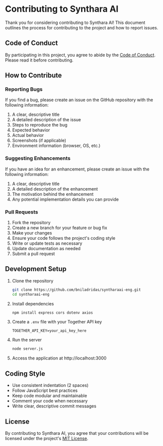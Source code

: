 # Contributing to Synthara AI

Thank you for considering contributing to Synthara AI! This document outlines the process for contributing to the project and how to report issues.

## Code of Conduct

By participating in this project, you agree to abide by the [Code of Conduct](CODE_OF_CONDUCT.md). Please read it before contributing.

## How to Contribute

### Reporting Bugs

If you find a bug, please create an issue on the GitHub repository with the following information:

1. A clear, descriptive title
2. A detailed description of the issue
3. Steps to reproduce the bug
4. Expected behavior
5. Actual behavior
6. Screenshots (if applicable)
7. Environment information (browser, OS, etc.)

### Suggesting Enhancements

If you have an idea for an enhancement, please create an issue with the following information:

1. A clear, descriptive title
2. A detailed description of the enhancement
3. The motivation behind the enhancement
4. Any potential implementation details you can provide

### Pull Requests

1. Fork the repository
2. Create a new branch for your feature or bug fix
3. Make your changes
4. Ensure your code follows the project's coding style
5. Write or update tests as necessary
6. Update documentation as needed
7. Submit a pull request

## Development Setup

1. Clone the repository
   ```bash
   git clone https://github.com/bniladridas/syntharaai-eng.git
   cd syntharaai-eng
   ```

2. Install dependencies
   ```bash
   npm install express cors dotenv axios
   ```

3. Create a `.env` file with your Together API key
   ```
   TOGETHER_API_KEY=your_api_key_here
   ```

4. Run the server
   ```bash
   node server.js
   ```

5. Access the application at http://localhost:3000

## Coding Style

- Use consistent indentation (2 spaces)
- Follow JavaScript best practices
- Keep code modular and maintainable
- Comment your code when necessary
- Write clear, descriptive commit messages

## License

By contributing to Synthara AI, you agree that your contributions will be licensed under the project's [MIT License](LICENSE).
